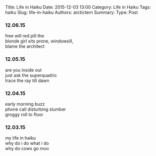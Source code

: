 Title: Life in Haiku
Date: 2015-12-03 13:00
Category: Life in Haiku
Tags: haiku
Slug: life-in-haiku
Authors: arctictern
Summary: 
Type: Post

### 12.06.15  
free will red pill the  
blonde girl sits prone, windowsill,  
blame the architect  

### 12.05.15  
are you inside out  
just ask the superquadric  
trace the ray till dawn  

### 12.04.15  
early morning buzz  
phone call disturbing slumber  
groggy roll to floor  

### 12.03.15 
my life in haiku  
why do i do what i do  
why do cows go moo  
